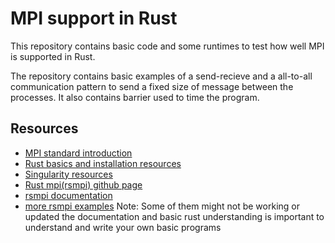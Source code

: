 # MPI support in Rust
This repository contains basic code and some runtimes to test how well MPI is supported in Rust.

The repository contains basic examples of a send-recieve and a all-to-all communication pattern to send a fixed size of message between the processes. It also contains barrier used to time the program.

## Resources
- [MPI standard introduction](https://en.wikipedia.org/wiki/Message_Passing_Interface)
- [Rust basics and installation resources](https://www.rust-lang.org/learn/get-started)
- [Singularity resources](https://singularity.lbl.gov/quickstart)
- [Rust mpi(rsmpi) github page](https://github.com/rsmpi/rsmpi)
- [rsmpi documentation](http://rsmpi.github.io/rsmpi/mpi/index.html)
- [more rsmpi examples](https://github.com/rsmpi/rsmpi/tree/master/examples) Note: Some of them might not be working or updated the documentation and basic rust understanding is important to understand and write your own basic programs
